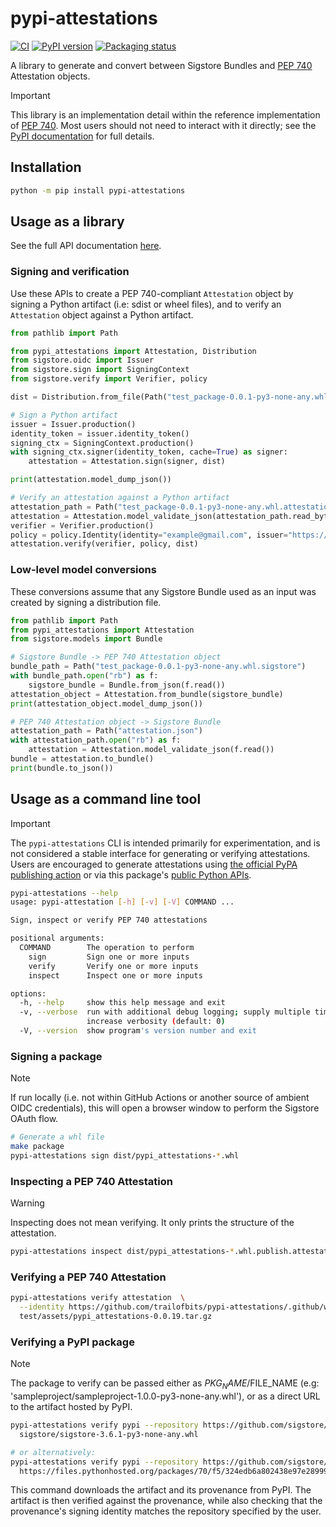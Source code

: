 # pypi-attestations

<!--- BADGES: START --->
[![CI](https://github.com/trailofbits/pypi-attestations/actions/workflows/tests.yml/badge.svg)](https://github.com/trailofbits/pypi-attestations/actions/workflows/tests.yml)
[![PyPI version](https://badge.fury.io/py/pypi-attestations.svg)](https://pypi.org/project/pypi-attestations)
[![Packaging status](https://repology.org/badge/tiny-repos/python:pypi-attestations.svg)](https://repology.org/project/python:pypi-attestations/versions)
<!--- BADGES: END --->

A library to generate and convert between Sigstore Bundles and [PEP 740]
Attestation objects.

> [!IMPORTANT]
> This library is an implementation detail within the reference implementation
> of [PEP 740]. Most users should not need to interact with it directly;
> see the [PyPI documentation] for full details.

## Installation

```bash
python -m pip install pypi-attestations
```

## Usage as a library

See the full API documentation [here].

### Signing and verification

Use these APIs to create a PEP 740-compliant `Attestation` object by signing a Python artifact
(i.e: sdist or wheel files), and to verify an `Attestation` object against a Python artifact.

```python
from pathlib import Path

from pypi_attestations import Attestation, Distribution
from sigstore.oidc import Issuer
from sigstore.sign import SigningContext
from sigstore.verify import Verifier, policy

dist = Distribution.from_file(Path("test_package-0.0.1-py3-none-any.whl"))

# Sign a Python artifact
issuer = Issuer.production()
identity_token = issuer.identity_token()
signing_ctx = SigningContext.production()
with signing_ctx.signer(identity_token, cache=True) as signer:
    attestation = Attestation.sign(signer, dist)

print(attestation.model_dump_json())

# Verify an attestation against a Python artifact
attestation_path = Path("test_package-0.0.1-py3-none-any.whl.attestation")
attestation = Attestation.model_validate_json(attestation_path.read_bytes())
verifier = Verifier.production()
policy = policy.Identity(identity="example@gmail.com", issuer="https://accounts.google.com")
attestation.verify(verifier, policy, dist)
```

### Low-level model conversions

These conversions assume that any Sigstore Bundle used as an input was created
by signing a distribution file.

```python
from pathlib import Path
from pypi_attestations import Attestation
from sigstore.models import Bundle

# Sigstore Bundle -> PEP 740 Attestation object
bundle_path = Path("test_package-0.0.1-py3-none-any.whl.sigstore")
with bundle_path.open("rb") as f:
    sigstore_bundle = Bundle.from_json(f.read())
attestation_object = Attestation.from_bundle(sigstore_bundle)
print(attestation_object.model_dump_json())

# PEP 740 Attestation object -> Sigstore Bundle
attestation_path = Path("attestation.json")
with attestation_path.open("rb") as f:
    attestation = Attestation.model_validate_json(f.read())
bundle = attestation.to_bundle()
print(bundle.to_json())
```

## Usage as a command line tool

> [!IMPORTANT]
> The `pypi-attestations` CLI is intended primarily for
> experimentation, and is not considered a stable interface for
> generating or verifying attestations. Users are encouraged to
> generate attestations using [the official PyPA publishing action]
> or via this package's [public Python APIs].

````bash
pypi-attestations --help
usage: pypi-attestation [-h] [-v] [-V] COMMAND ...

Sign, inspect or verify PEP 740 attestations

positional arguments:
  COMMAND        The operation to perform
    sign         Sign one or more inputs
    verify       Verify one or more inputs
    inspect      Inspect one or more inputs

options:
  -h, --help     show this help message and exit
  -v, --verbose  run with additional debug logging; supply multiple times to
                 increase verbosity (default: 0)
  -V, --version  show program's version number and exit
````

### Signing a package

> [!NOTE]
> If run locally (i.e. not within GitHub Actions or another source of
> ambient OIDC credentials), this will open a browser window to perform
> the Sigstore OAuth flow.

```bash
# Generate a whl file
make package
pypi-attestations sign dist/pypi_attestations-*.whl
```

### Inspecting a PEP 740 Attestation

> [!WARNING]
> Inspecting does not mean verifying. It only prints the structure of
> the attestation.

```bash
pypi-attestations inspect dist/pypi_attestations-*.whl.publish.attestation
```

### Verifying a PEP 740 Attestation

```bash
pypi-attestations verify attestation  \
  --identity https://github.com/trailofbits/pypi-attestations/.github/workflows/release.yml@refs/tags/v0.0.19 \
  test/assets/pypi_attestations-0.0.19.tar.gz
```

### Verifying a PyPI package
> [!NOTE]
> The package to verify can be passed either as $PKG_NAME/$FILE_NAME (e.g:
> 'sampleproject/sampleproject-1.0.0-py3-none-any.whl'), or as a direct URL
> to the artifact hosted by PyPI.
```bash
pypi-attestations verify pypi --repository https://github.com/sigstore/sigstore-python \
  sigstore/sigstore-3.6.1-py3-none-any.whl

# or alternatively:
pypi-attestations verify pypi --repository https://github.com/sigstore/sigstore-python \
  https://files.pythonhosted.org/packages/70/f5/324edb6a802438e97e289992a41f81bb7a58a1cda2e49439e7e48896649e/sigstore-3.6.1-py3-none-any.whl
```

This command downloads the artifact and its provenance from PyPI. The artifact 
is then verified against the provenance, while also checking that the provenance's 
signing identity matches the repository specified by the user.


[PEP 740]: https://peps.python.org/pep-0740/

[here]: https://trailofbits.github.io/pypi-attestations

[public Python APIs]: https://trailofbits.github.io/pypi-attestations

[the official PyPA publishing action]: https://github.com/pypa/gh-action-pypi-publish

[PyPI documentation]: https://docs.pypi.org/attestations
